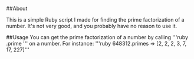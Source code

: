 ##About

This is a simple Ruby script I made for finding the prime factorization of a number. It's not very good, and you probably have no reason to use it.

##Usage
You can get the prime factorization of a number by calling '''ruby .prime ''' on a number.
For instance: '''ruby 648312.primes => [2, 2, 2, 3, 7, 17, 227]'''

